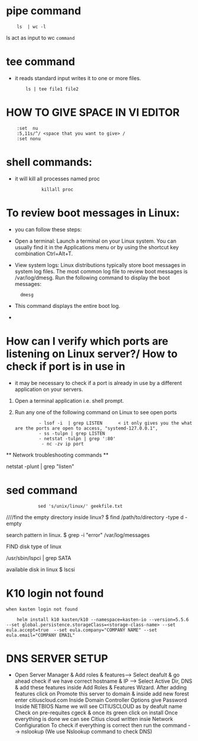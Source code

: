 # pipe command
        ls  | wc -l
ls act as input to wc `command`

# tee command
- it reads standard input writes it to one or more files.

          ls | tee file1 file2



# HOW TO GIVE SPACE IN VI EDITOR   
        :set  nu
        :5,11s/^/ <space that you want to give> /
        :set nonu
# shell commands:
- it will kill all processes named proc
                
                killall proc
                
# To review boot messages in Linux:
- you can follow these steps:

- Open a terminal: Launch a terminal on your Linux system. You can usually find it in the Applications menu or by using the shortcut key combination Ctrl+Alt+T.

- View system logs: Linux distributions typically store boot messages in system log files. The most common log file to review boot messages is /var/log/dmesg. Run the following command to display the boot messages:

        dmesg
- This command displays the entire boot log. 
- 
# How can I verify which ports are listening on Linux server?/ How to check if port is in use in
-  it may be necessary to check if a port is already in use by a different application on your servers.
1. Open a terminal application i.e. shell prompt.
2. Run any one of the following command on Linux to see open ports

                - lsof -i  | grep LISTEN      < it only gives you the what are the ports are open to access, "systemd-127.0.0.1", 
                - ss -tulpn | grep LISTEN
                - netstat -tulpn | grep ':80'
                 - nc -zv ip port
** Network troubleshooting commands ** 


netstat -plunt | grep "listen"
# sed command

                
                sed 's/unix/linux/' geekfile.txt


 


////find the empty directory inside linux?
$ find /path/to/directory -type d -empty


search pattern in linux.
$ grep  -i "error" /var/log/messages


FIND disk type of linux

/usr/sbin/lspci | grep SATA

available disk in linux
$ lscsi


# K10 login not found

`when kasten login not found`
 
 
        helm install k10 kasten/k10 --namespace=kasten-io --version=5.5.6 --set global.persistence.storageClass=<storage-class-name> --set eula.accept=true  --set eula.company="COMPANY NAME" --set eula.email="COMPANY EMAIL"


# DNS SERVER SETUP

- Open Server Manager & Add roles & features--> Select deafult & go ahead  check if we have correct hostname & IP --> Select Active Dir, DNS & add these features inside Add Roles & Features Wizard.
After adding features click on Promote this server to domain & inside add new forest enter citiuscloud.com
Inside Domain Controller Options give Password
Inside NETBIOS Name we will see CITIUSCLOUD as by deafult name
Check on pre-requites cgeck & once its green click on install
Once everything is done we can see Citius cloud written insie Network Configiuration
To check if everything is correct then run the command --> nslookup (We use Nslookup command to check DNS)
